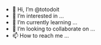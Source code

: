 - 👋 Hi, I’m @totodoit
- 👀 I’m interested in ...
- 🌱 I’m currently learning ...
- 💞️ I’m looking to collaborate on ...
- 📫 How to reach me ...

<!---
totodoit/totodoit is a ✨ special ✨ repository because its `README.md` (this file) appears on your GitHub profile.
You can click the Preview link to take a look at your changes.
--->
